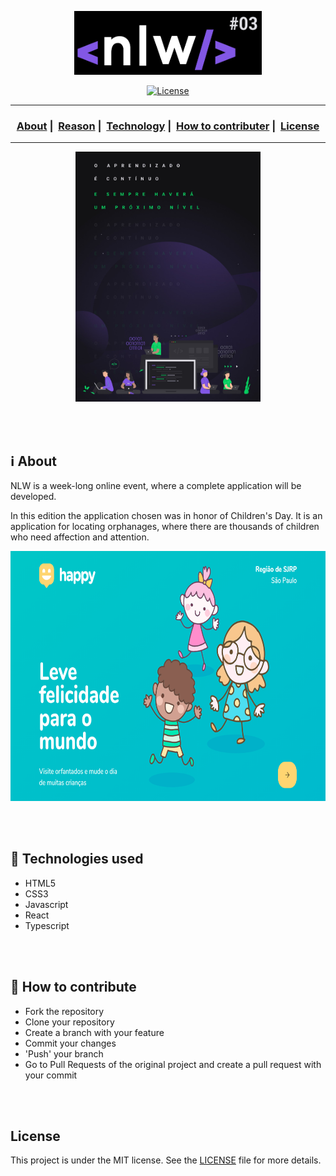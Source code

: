 <p align="center">
<img src="/assets/logo.png" width=300>
</p>

<p align="center">
  
  <a href="license.md">
  <img alt="License" src="https://img.shields.io/badge/License-MIT-informational">
  </a>
</p>

___

<h3 align="center">
  <a href="#information_source-sobre">About</a>&nbsp;|&nbsp;
  <a href="#interrobang-motivo">Reason</a>&nbsp;|&nbsp;
  <a href="#rocket-tecnologias-utilizadas">Technology</a>&nbsp;|&nbsp;
  <a href="#link-como-contribuir">How to contributer</a>&nbsp;|&nbsp;
  <a href="#licença">License</a>
</h3>

___

<p align="center">
<img src="./assets/mobile.jpg" height=400 >
</p>
<br>
<br>

## :information_source: About

NLW is a week-long online event, where a complete application will be developed.

In this edition the application chosen was in honor of Children's Day. It is an application for locating orphanages, where there are thousands of children who need affection and attention.

<p align="center">
<img src="./assets/happy.png" height=400 >
</p>


<br>
<br>

## :rocket: Technologies used 

- HTML5
- CSS3
- Javascript
- React
- Typescript

<br>
<br>

## :link: How to contribute 

- Fork the repository
- Clone your repository
- Create a branch with your feature
- Commit your changes
- 'Push' your branch
- Go to Pull Requests of the original project and create a pull request with your commit
<br>
<br>

## License 

This project is under the MIT license. See the [LICENSE](LICENSE) file for more details.
